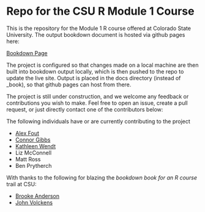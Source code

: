 # Repo for the CSU R Module 1 Course

This is the repository for the Module 1 R course offered at Colorado State University.
The output bookdown document is hosted via github pages here:


[Bookdown Page](https://csu-r.github.io/Module1/)


The project is configured so that changes made on a local machine are then built into bookdown output locally, which is then pushed to the repo to update the live site.
Output is placed in the docs directory (instead of _book), so that github pages can host from there.

The project is still under construction, and we welcome any feedback or contributions you wish to make.
Feel free to open an issue, create a pull request, or just directly contact one of the contributors below:

The following individuals have or are currently contributing to the project
* [Alex Fout](https://github.com/fouticus)
* [Connor Gibbs](https://github.com/congibbs10)
* [Kathleen Wendt](https://github.com/wendtke)
* Liz McConnell
* Matt Ross
* Ben Prytherch


With thanks to the following for blazing the _bookdown book for an R course_ trail at CSU:
* [Brooke Anderson](https://github.com/geanders)
* [John Volckens](https://github.com/smogdr)


